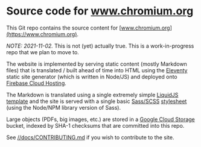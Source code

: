 # Source code for www.chromium.org

This Git repo contains the source content for
[www.chromium.org](https://www.chromium.org).

*NOTE: 2021-11-02.* This is not (yet) actually true. This is a work-in-progress
repo that we plan to move to.

The website is implemented by serving static content (mostly Markdown files)
that is translated / built ahead of time into HTML using the
[Eleventy](https://11ty.dev) static site generator (which is written in
Node/JS) and deployed onto [Firebase Cloud Hosting](firebase.google.com/products/hosting).

The Markdown is translated using a single extremely simple
[LiquidJS](LiquidJS) [template](site/_includes/page.html)
and the site is served with a single basic
[Sass/SCSS](sass-lang.com) [stylesheet](site/_stylesheets/default.scss)
(using the Node/NPM library version of Sass).

Large objects (PDFs, big images, etc.) are stored in a
[Google Cloud Storage](cloud.google.com/storage) bucket, indexed by
SHA-1 checksums that are committed into this repo.

See [//docs/CONTRIBUTING.md](docs/CONTRIBUTING.md) if you wish to contribute
to the site.
